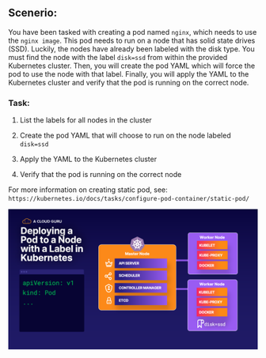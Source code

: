 ## Scenerio:

You have been tasked with creating a pod named `nginx`, which needs to use the `nginx image`. This pod needs to run on a node that has solid state drives (SSD). 
Luckily, the nodes have already been labeled with the disk type. You must find the node with the label `disk=ssd` from within the provided Kubernetes cluster. Then, you will create the pod YAML which will force the pod to use the node with that label. Finally, you will apply the YAML to the Kubernetes cluster and verify that the pod is running on the correct node.

### Task:

1. List the labels for all nodes in the cluster

2. Create the pod YAML that will choose to run on the node labeled `disk=ssd`

3. Apply the YAML to the Kubernetes cluster

4. Verify that the pod is running on the correct node

For more information on creating static pod, see: `https://kubernetes.io/docs/tasks/configure-pod-container/static-pod/`

![](./img/HOL-deploy-pods-to-ndoes-with-a-label.png)